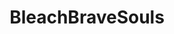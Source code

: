 ---
title: BleachBraveSouls
crosslinks:
- DBZDokkanBattle
- OnePieceTC
- BnHASmashTap
- e
- '2012'
- MemoryDefrag
- NarutoBlazing
- MovieDetails
- nocontext
- premed
- BBSGiveaways
- Jokes
- madlads
- titlegore
- DuelLinks
- pokemonduel
- fairytail
- AndroidGaming
- announcements
---